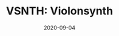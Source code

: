 ---
layout: post
featured: false
title: "VSNTH: Violonsynth"
date: 2020-09-04
project_code: "VSNTH"
thumbnail: "/assets/project-assets/VSNTH/thumbnail.jpg"
intro: "VSNTH is the predecessor to Y3Z"
---